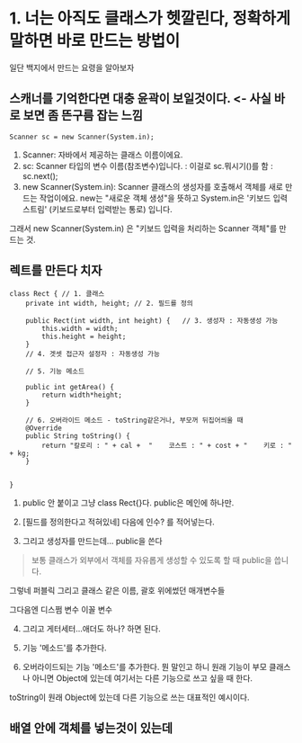 # 1. 너는 아직도 클래스가 헷깔린다, 정확하게 말하면 바로 만드는 방법이
일단 백지에서 만드는 요령을 알아보자

## 스캐너를 기억한다면 대충 윤곽이 보일것이다. <- 사실 바로 보면 좀 뜬구름 잡는 느낌
```
Scanner sc = new Scanner(System.in);
```
1. Scanner: 자바에서 제공하는 클래스 이름이에요.
2. sc: Scanner 타입의 변수 이름(참조변수)입니다. : 이걸로 sc.뭐시기()를 함 : sc.next();
3. new Scanner(System.in): Scanner 클래스의 생성자를 호출해서 객체를 새로 만드는 작업이에요.
new는 "새로운 객체 생성"을 뜻하고 System.in은 '키보드 입력 스트림' (키보드로부터 입력받는 통로) 입니다.

그래서 new Scanner(System.in) 은 "키보드 입력을 처리하는 Scanner 객체"를 만드는 것.

## 렉트를 만든다 치자 
```
class Rect { // 1. 클래스
	private int width, height; // 2. 필드를 정의

	public Rect(int width, int height) {   // 3. 생성자 : 자동생성 가능
		this.width = width;
		this.height = height;
	}
	// 4. 겟셋 접근자 설정자 : 자동생성 가능

	// 5. 기능 메소드
	
	public int getArea() {
		return width*height;
	}

	// 6. 오버라이드 메소드 - toString같은거나, 부모꺼 뒤집어씌울 때
	@Override
	public String toString() {
		return "칼로리 : " + cal +  "    코스트 : " + cost + "    키로 : " + kg;
	}
	
	
}

```

1. public 안 붙이고 그냥 class Rect{}다. public은 메인에 하나만.

2. [필드를 정의한다고 적혀있네] 다음에 인수? 를 적어넣는다.

3. 그리고 생성자를 만드는데... public을 쓴다
>보통 클래스가 외부에서 객체를 자유롭게 생성할 수 있도록 할 때 public을 씁니다.

그렇네 퍼블릭 그리고 클래스 같은 이름, 괄호 위에썼던 매개변수들

그다음엔 디스쩜 변수 이꼴 변수

4. 그리고 게터세터...애더도 하나? 하면 된다.

5. 기능 '메소드'를 추가한다.

6. 오버라이드되는 기능 '메소드'를 추가한다. 뭔 말인고 하니 원래 기능이 부모 클래스나 아니면 Object에 있는데 여기서는 다른 기능으로 쓰고 싶을 때 한다.

toString이 원래 Object에 있는데 다른 기능으로 쓰는 대표적인 예시이다.
   
## 배열 안에 객체를 넣는것이 있는데
